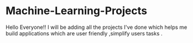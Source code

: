 # Machine-Learning-Projects
Hello Everyone!! I will be adding all the projects I've done which helps me  build applications which are user friendly ,simplify users tasks .
